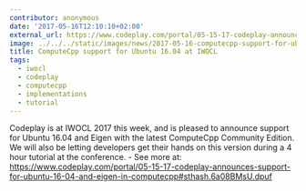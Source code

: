 ```yaml
---
contributor: anonymous
date: '2017-05-16T12:10:10+02:00'
external_url: https://www.codeplay.com/portal/05-15-17-codeplay-announces-support-for-ubuntu-16-04-and-eigen-in-computecpp
image: ../../../static/images/news/2017-05-16-computecpp-support-for-ubuntu-16-04-at-iwocl.webp
title: ComputeCpp support for Ubuntu 16.04 at IWOCL
tags:
  - iwocl
  - codeplay
  - computecpp
  - implementations
  - tutorial
---
```


Codeplay is at IWOCL 2017 this week, and is pleased to announce support for Ubuntu 16.04 and Eigen with the latest
ComputeCpp Community Edition. We will also be letting developers get their hands on this version during a 4 hour
tutorial at the conference. - See more
at: https://www.codeplay.com/portal/05-15-17-codeplay-announces-support-for-ubuntu-16-04-and-eigen-in-computecpp#sthash.6a08BMsU.dpuf
